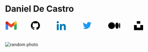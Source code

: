 <script async src="https://www.googletagmanager.com/gtag/js?id=UA-164526558-1"></script>
<script>
    window.dataLayer = window.dataLayer || [];
    function gtag() {
        dataLayer.push(arguments);
    }
    gtag('js', new Date());
    gtag('config', 'UA-164526558-1');
</script>
<script src="./track.js"></script>

# Daniel De Castro

<div style="display: grid; grid-template-columns: repeat(6, 1fr); align-items: center; gap: 10px; max-width: 500px">
    <a href="mailto:decastrodanield@gmail.com">
        <img src="./icons/gmail.png" width=40 />
    </a>
    <a href="https://github.com/cryp2knight">
        <img src="./icons/github.svg" width=30 />
    </a>
    <a href="https://www.linkedin.com/in/decastrodanield">
        <img src="./icons/linkedin.svg" width=30 />
    </a>
    <a href="https://twitter.com/dddc_10">
        <img src="./icons/twitter.svg" width=30 />
    </a>
    <a href="https://decastrodanield.medium.com/">
        <img src="./icons/medium.svg" width=40 />
    </a>
    <a href="https://unsplash.com/@danieldc10">
        <img src="./icons/unsplash.svg" width=30 />
    </a>
</div>
<br />

![random photo](https://source.unsplash.com/user/danieldc10)
